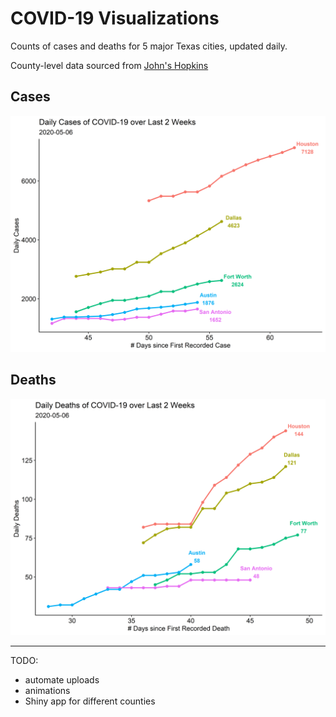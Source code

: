# COVID-19 Visualizations

Counts of cases and deaths for 5 major Texas cities, updated daily. 

County-level data sourced from [John's Hopkins](https://github.com/CSSEGISandData/COVID-19)

## Cases
![Cases](viz/case_summary.png)

## Deaths
![Cases](viz/death_summary.png)

---

TODO: 

- automate uploads
- animations
- Shiny app for different counties